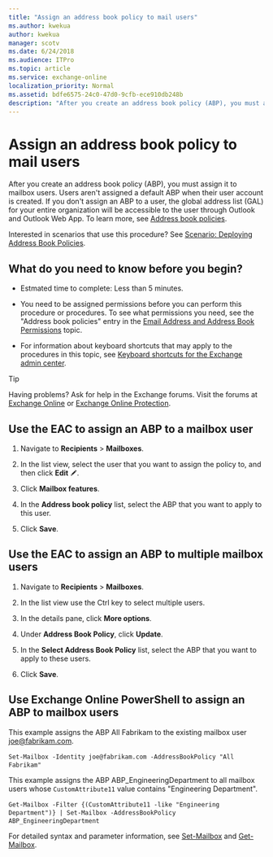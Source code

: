 ```yaml
---
title: "Assign an address book policy to mail users"
ms.author: kwekua
author: kwekua
manager: scotv
ms.date: 6/24/2018
ms.audience: ITPro
ms.topic: article
ms.service: exchange-online
localization_priority: Normal
ms.assetid: bdfe6575-24c0-47d0-9cfb-ece910db248b
description: "After you create an address book policy (ABP), you must assign it to mailbox users. Users aren't assigned a default ABP when their user account is created. If you don't assign an ABP to a user, the global address list (GAL) for your entire organization will be accessible to the user through Outlook and Outlook Web App. To learn more, see Address book policies."
---
```


# Assign an address book policy to mail users

After you create an address book policy (ABP), you must assign it to mailbox users. Users aren't assigned a default ABP when their user account is created. If you don't assign an ABP to a user, the global address list (GAL) for your entire organization will be accessible to the user through Outlook and Outlook Web App. To learn more, see [Address book policies](address-book-policies.md).
  
Interested in scenarios that use this procedure? See [Scenario: Deploying Address Book Policies](https://technet.microsoft.com/library/6ac3c87d-161f-447b-afb2-149ae7e3f1dc.aspx).
  
## What do you need to know before you begin?

- Estmated time to complete: Less than 5 minutes.
    
- You need to be assigned permissions before you can perform this procedure or procedures. To see what permissions you need, see the "Address book policies" entry in the [Email Address and Address Book Permissions](https://technet.microsoft.com/library/1c1de09d-16ef-4424-9bfb-eb7edffbc8c2.aspx) topic. 
    
- For information about keyboard shortcuts that may apply to the procedures in this topic, see [Keyboard shortcuts for the Exchange admin center](../../accessibility/keyboard-shortcuts-in-admin-center.md).
    
> [!TIP]
> Having problems? Ask for help in the Exchange forums. Visit the forums at [Exchange Online](https://go.microsoft.com/fwlink/p/?linkId=267542) or [Exchange Online Protection](https://go.microsoft.com/fwlink/p/?linkId=285351). 
  
## Use the EAC to assign an ABP to a mailbox user
<a name="UseEMC"> </a>

1. Navigate to **Recipients** \> **Mailboxes**.
    
2. In the list view, select the user that you want to assign the policy to, and then click **Edit** ![Edit icon](../../media/ITPro_EAC_EditIcon.gif).
    
3. Click **Mailbox features**.
    
4. In the **Address book policy** list, select the ABP that you want to apply to this user. 
    
5. Click **Save**.
    
## Use the EAC to assign an ABP to multiple mailbox users
<a name="Bulk"> </a>

1. Navigate to **Recipients** \> **Mailboxes**.
    
2. In the list view use the Ctrl key to select multiple users.
    
3. In the details pane, click **More options**.
    
4. Under **Address Book Policy**, click **Update**.
    
5. In the **Select Address Book Policy** list, select the ABP that you want to apply to these users. 
    
6. Click **Save**.
    
## Use Exchange Online PowerShell to assign an ABP to mailbox users
<a name="UseShell"> </a>

This example assigns the ABP All Fabrikam to the existing mailbox user joe@fabrikam.com.
  
```
Set-Mailbox -Identity joe@fabrikam.com -AddressBookPolicy "All Fabrikam"
```

This example assigns the ABP ABP_EngineeringDepartment to all mailbox users whose `CustomAttribute11` value contains "Engineering Department". 
  
```
Get-Mailbox -Filter {(CustomAttribute11 -like "Engineering Department")} | Set-Mailbox -AddressBookPolicy ABP_EngineeringDepartment
```

For detailed syntax and parameter information, see [Set-Mailbox](https://technet.microsoft.com/library/a0d413b9-d949-4df6-ba96-ac0906dedae2.aspx) and [Get-Mailbox](https://technet.microsoft.com/library/8a5a6eb9-4a75-47f9-ae3b-a3ba251cf9a8.aspx).
  

